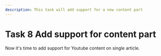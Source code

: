 ```yaml
---
description: This task will add support for a new content part
---
```


# Task 8 Add support for content part

Now it's time to add support for Youtube content on single article.



